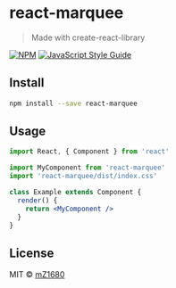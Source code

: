 # react-marquee

> Made with create-react-library

[![NPM](https://img.shields.io/npm/v/react-marquee.svg)](https://www.npmjs.com/package/react-marquee) [![JavaScript Style Guide](https://img.shields.io/badge/code_style-standard-brightgreen.svg)](https://standardjs.com)

## Install

```bash
npm install --save react-marquee
```

## Usage

```jsx
import React, { Component } from 'react'

import MyComponent from 'react-marquee'
import 'react-marquee/dist/index.css'

class Example extends Component {
  render() {
    return <MyComponent />
  }
}
```

## License

MIT © [mZ1680](https://github.com/mZ1680)
